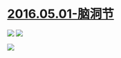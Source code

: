 # [2016.05.01-脑洞节](https://www.bilibili.com/topic/1213.html)
![](https://bilicoverimg.github.io/2016/2016.05.01-脑洞节.jpg)
![](https://bilicoverimg.github.io/2016/2016.05.01-脑洞节%28平板截图%29.jpg)

![](https://bilicover2016.github.io/2016.05.01.jpg)